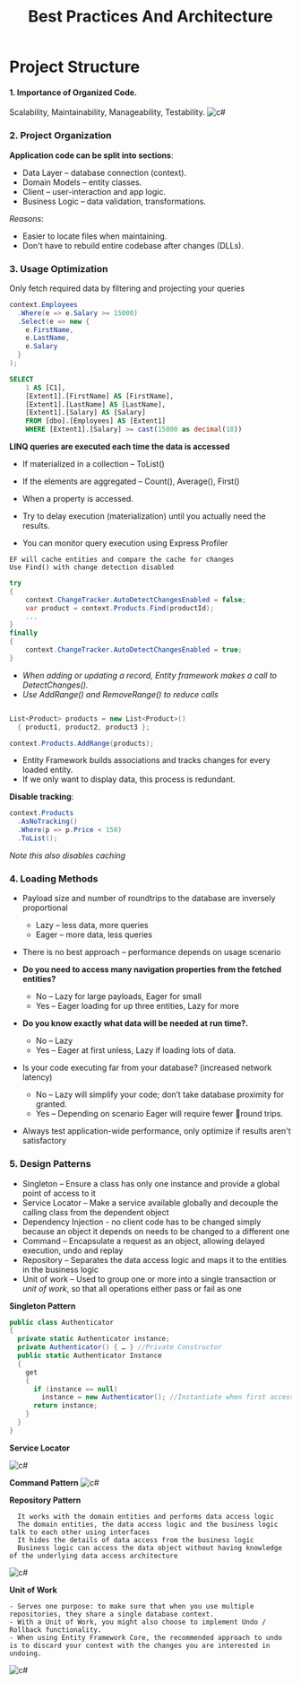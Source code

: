 ﻿---
title: Best Practices And Architecture
categories: [netcore]
image: assets/img/architecture1.png
language: c#
description : Best Practices and Architecture
tags: [c#]
---


# Project Structure

#### 1. Importance of Organized Code.
 Scalability, Maintainability, Manageability, Testability.
 ![c#](\assets\img\architecture2.png)


### 2.  Project Organization

 **Application code can be split into sections**:

- Data Layer – database connection (context).
- Domain Models – entity classes.
- Client – user-interaction and app logic.
- Business Logic – data validation, transformations.

*Reasons*:
 - Easier to locate files when maintaining.
 -  Don't have to rebuild entire codebase after changes (DLLs).

### 3.  Usage Optimization

Only fetch required data by filtering and projecting your queries


```cs
context.Employees
  .Where(e => e.Salary >= 15000)
  .Select(e => new {
    e.FirstName,
    e.LastName,
    e.Salary
  }
);
```

```sql
SELECT
    1 AS [C1],
    [Extent1].[FirstName] AS [FirstName],
    [Extent1].[LastName] AS [LastName],
    [Extent1].[Salary] AS [Salary]
    FROM [dbo].[Employees] AS [Extent1]
    WHERE [Extent1].[Salary] >= cast(15000 as decimal(18))

```

**LINQ queries are executed each time the data is accessed**
 - If materialized in a collection – ToList()
 - If the elements are aggregated – Count(), Average(), First()
 -  When a property is accessed.

- Try to delay execution (materialization) until you actually need the results.
- You can monitor query execution using Express Profiler

```
EF will cache entities and compare the cache for changes
Use Find() with change detection disabled
```


```cs
try
{
    context.ChangeTracker.AutoDetectChangesEnabled = false;
    var product = context.Products.Find(productId);
    ...
}
finally
{
    context.ChangeTracker.AutoDetectChangesEnabled = true;
}

```

- *When adding or updating a record, Entity framework makes a call to DetectChanges().*
- *Use AddRange() and RemoveRange() to reduce calls*

```cs

List<Product> products = new List<Product>()
  { product1, product2, product3 };

context.Products.AddRange(products);

```

- Entity Framework builds associations and tracks changes for every loaded entity.
- If we only want to display data, this process is redundant.

**Disable tracking**:

```cs
context.Products
  .AsNoTracking()
  .Where(p => p.Price < 150)
  .ToList();

```

*Note this also disables caching*

### 4. Loading Methods 

- Payload size and number of roundtrips to the database are inversely proportional
    - Lazy – less data, more queries
    - Eager – more data, less queries
- There is no best approach – performance depends on usage scenario


- **Do you need to access many navigation properties from the fetched entities?**
    - No – Lazy for large payloads, Eager for small
    - Yes – Eager loading for up three entities, Lazy for more

- **Do you know exactly what data will be needed at run time?.**
    - No – Lazy
    - Yes – Eager at first unless, Lazy if loading lots of data.

- Is your code executing far from your database? (increased network latency)
    - No – Lazy will simplify your code; don’t take database proximity for granted.
    - Yes – Depending on scenario Eager will require fewer round trips.
- Always test application-wide performance, only optimize if results aren't satisfactory

### 5. Design Patterns

- Singleton – Ensure a class has only one instance and provide a global point of access to it
- Service Locator – Make a service available globally and decouple the calling class from the dependent object
- Dependency Injection - no client code has to be changed simply because an object it depends on needs to be changed to a different one
- Command – Encapsulate a request as an object, allowing delayed execution, undo and replay
- Repository – Separates the data access logic and maps it to the entities in the business logic
- Unit of work – Used to group one or more into a single transaction or *unit of work*, so that all operations either pass or fail as one

**Singleton Pattern**

```cs
public class Authenticator
{
  private static Authenticator instance;
  private Authenticator() { … } //Private Constructor
  public static Authenticator Instance
  {
    get
    {
      if (instance == null)
        instance = new Authenticator(); //Instantiate when first accessed
      return instance;
    }
  }
}

```
**Service Locator**

 ![c#](\assets\img\service.png)

 **Command Pattern**
  ![c#](\assets\img\service1.png)

  **Repository Pattern**

  ```
    It works with the domain entities and performs data access logic
    The domain entities, the data access logic and the business logic talk to each other using interfaces
    It hides the details of data access from the business logic
    Business logic can access the data object without having knowledge of the underlying data access architecture

```

  ![c#](\assets\img\repository.png)


  **Unit of Work**

  ```
- Serves one purpose: to make sure that when you use multiple repositories, they share a single database context.
- With a Unit of Work, you might also choose to implement Undo / Rollback functionality.
- When using Entity Framework Core, the recommended approach to undo is to discard your context with the changes you are interested in undoing.

  ```

![c#](\assets\img\uf.png)



